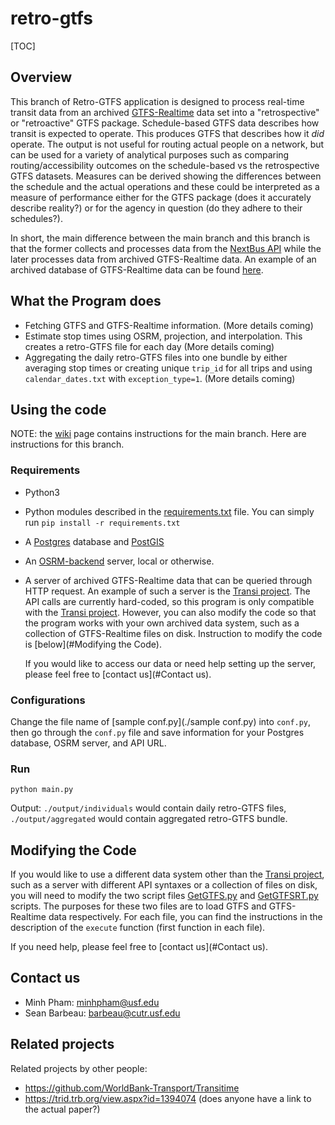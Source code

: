 # retro-gtfs

[TOC]

## Overview

This branch of Retro-GTFS application is designed to process real-time transit data from an archived [GTFS-Realtime](https://developers.google.com/transit/gtfs-realtime/) data set into a "retrospective" or "retroactive" GTFS package. Schedule-based GTFS data describes how transit is expected to operate. This produces GTFS that describes how it *did* operate. The output is not useful for routing actual people on a network, but can be used for a variety of analytical purposes such as comparing routing/accessibility outcomes on the schedule-based vs the retrospective GTFS datasets. Measures can be derived showing the differences between the schedule and the actual operations and these could be interpreted as a measure of performance either for the GTFS package (does it accurately describe reality?) or for the agency in question (do they adhere to their schedules?).

In short, the main difference between the main branch and this branch is that the former collects and processes data from the [NextBus API](https://www.nextbus.com/xmlFeedDocs/NextBusXMLFeed.pdf) while the later processes data from archived GTFS-Realtime data. An example of an archived database of GTFS-Realtime data can be found [here](TBD).

## What the Program does

- Fetching GTFS and GTFS-Realtime information. (More details coming)
- Estimate stop times using OSRM, projection, and interpolation. This creates a retro-GTFS file for each day (More details coming)
- Aggregating the daily retro-GTFS files into one bundle by either averaging stop times or creating unique `trip_id` for all trips and using `calendar_dates.txt` with `exception_type=1`. (More details coming)

## Using the code

NOTE: the [wiki](https://github.com/SAUSy-Lab/retro-gtfs/wiki) page contains instructions for the main branch. Here are instructions  for this branch.

### Requirements

- Python3

- Python modules described in the [requirements.txt](./requirement.txt) file. You can simply run `pip install -r requirements.txt`

- A [Postgres](https://www.postgresql.org/) database and [PostGIS](https://postgis.net/install/)

- An [OSRM-backend](https://github.com/Project-OSRM/osrm-backend) server, local or otherwise.

- A server of archived GTFS-Realtime data that can be queried through HTTP request. An example of such a server is the [Transi project](https://gitlab.com/cutr-at-usf/transi/getting-started). The API calls are currently hard-coded, so this program is only compatible with the [Transi project](https://gitlab.com/cutr-at-usf/transi/getting-started). However, you can also modify the code so that the program works with your own archived data system, such as a collection of GTFS-Realtime files on disk. Instruction to modify the code is [below](#Modifying the Code).

  If you would like to access our data or need help setting up the server, please feel free to [contact us](#Contact us).

### Configurations

Change the file name of [sample conf.py](./sample conf.py) into `conf.py`, then go through the `conf.py` file and save information for your Postgres database, OSRM server, and API URL.

### Run

`python main.py`

Output: `./output/individuals` would contain daily retro-GTFS files, `./output/aggregated` would contain aggregated retro-GTFS bundle.

## Modifying the Code

If you would like to use a different data system other than the [Transi project](https://gitlab.com/cutr-at-usf/transi/getting-started), such as a server with different API syntaxes or a collection of files on disk, you will need to modify the two script files [GetGTFS.py](./GetGTFS.py) and [GetGTFSRT.py](./GetGTFSRT.py) scripts. The purposes for these two files are to load GTFS and GTFS-Realtime data respectively. For each file, you can find the instructions in the description of the `execute` function (first function in each file).

If you need help, please feel free to [contact us](#Contact us).

## Contact us

- Minh Pham: minhpham@usf.edu
- Sean Barbeau: barbeau@cutr.usf.edu


## Related projects

Related projects by other people:
* https://github.com/WorldBank-Transport/Transitime
* https://trid.trb.org/view.aspx?id=1394074 (does anyone have a link to the actual paper?)
